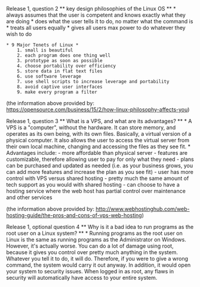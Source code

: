Release 1, question 2
** key design philosophies of the Linux OS **
    * always assumes that the user is competent and knows exactly what they are doing
    * does what the user tells it to do, no matter what the command is
    * treats all users equally
    * gives all users max power to do whatever they wish to do

    * 9 Major Tenets of Linux *
        1. small is beautiful
        2. each program does one thing well
        3. prototype as soon as possible
        4. choose portability over efficiency
        5. store data in flat text files
        6. use software leverage
        7. use shell scripts to increase leverage and portability
        8. avoid captive user interfaces
        9. make every program a filter

(the information above provided by: https://opensource.com/business/15/2/how-linux-philosophy-affects-you)

Release 1, question 3
** What is a VPS, and what are its advantages? **
    * A VPS is a "computer", without the hardware. It can store memory, and operates as its own being, with its own files. Basically, a virtual version of a physical computer. It also allows the user to access the virtual server from their own local machine, changing and accessing the files as they see fit.
    * Advantages include:
        - more affordable than physical server
        - features are customizable, therefore allowing user to pay for only what they need
        - plans can be purchased and updated as needed (i.e. as your business grows, you can add more features and increase the plan as you see fit)
        - user has more control with VPS versus shared hosting
        - pretty much the same amount of tech support as you would with shared hosting 
        - can choose to have a hosting service where the web host has partial control over maintenance and other services 

(the information above provided by: http://www.webhostinghub.com/web-hosting-guide/the-pros-and-cons-of-vps-web-hosting)

Release 1, optional question 4
** Why is it a bad idea to run programs as the root user on a Linux system? **
    * Running programs as the root user on Linux is the same as running programs as the Administrator on Windows. However, it's actually worse. You can do a lot of damage using root, because it gives you control over pretty much anything in the system. Whatever you tell it to do, it will do. Therefore, if you were to give a wrong command, the system would carry it out anyway. In addition, it would open your system to security issues. When logged in as root, any flaws in security will automatically have access to your entire system. 
